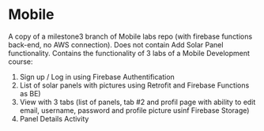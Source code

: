 # Mobile
A copy of a milestone3 branch of Mobile labs repo (with firebase functions back-end, no AWS connection). 
Does not contain Add Solar Panel functionality. 
Contains the functionality of 3 labs of a Mobile Development course:
1. Sign up / Log in using Firebase Authentification
2. List of solar panels with pictures using Retrofit and Firebase Functions as BE)
3. View with 3 tabs (list of panels, tab #2 and profil page with ability to edit email, username, password and profile picture usinf Firebase Storage)
4. Panel Details Activity
